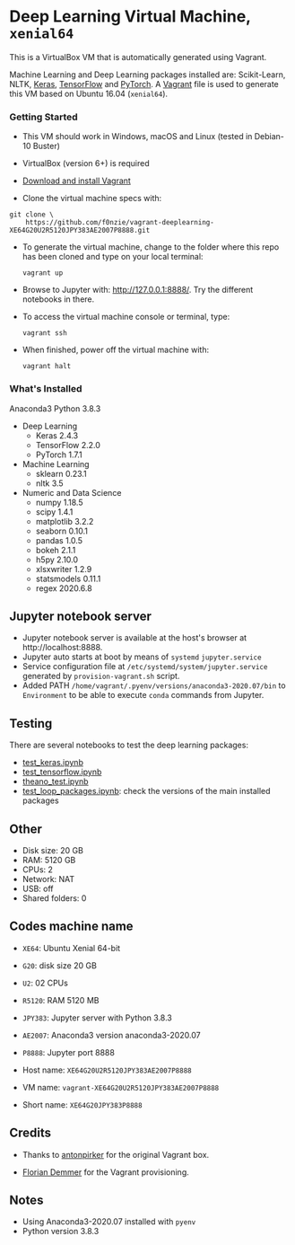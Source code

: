 Deep Learning Virtual Machine, `xenial64`
===============================

This is a VirtualBox VM that is automatically generated using Vagrant.

Machine Learning and Deep Learning packages installed are: Scikit-Learn, NLTK, [Keras](https://keras.io/), [TensorFlow](https://www.tensorflow.org/) and [PyTorch](). A [Vagrant](https://www.vagrantup.com/) file is used to generate this VM based on Ubuntu 16.04 (`xenial64`).

### Getting Started

*   This VM should work in Windows, macOS and Linux (tested in Debian-10 Buster)

*   VirtualBox (version 6+) is required

*   [Download and install Vagrant](http://www.vagrantup.com/downloads.html) 

*   Clone the virtual machine specs with:

```
git clone \
	https://github.com/f0nzie/vagrant-deeplearning-XE64G20U2R5120JPY383AE2007P8888.git
```

*   To generate the virtual machine, change to the folder where this repo has been cloned and type on your local terminal:

    ```
    vagrant up
    ```

* Browse to Jupyter with:  http://127.0.0.1:8888/. Try the different notebooks in there.

*   To access the virtual machine console or terminal, type:

    ```
    vagrant ssh
    ```


*   When finished, power off the virtual machine with:

    ```
    vagrant halt
    ```

    

### What's Installed

Anaconda3 Python 3.8.3

- Deep Learning
    - Keras 2.4.3
    - TensorFlow 2.2.0
    - PyTorch 1.7.1
- Machine Learning
    - sklearn 0.23.1
    - nltk  3.5
- Numeric and Data Science
    - numpy 1.18.5
    - scipy 1.4.1
    - matplotlib 3.2.2
    - seaborn 0.10.1
    - pandas 1.0.5
    - bokeh 2.1.1
    - h5py 2.10.0
    - xlsxwriter 1.2.9
    - statsmodels 0.11.1
    - regex 2020.6.8



## Jupyter notebook server

*   Jupyter notebook server is available at the host's browser at http://localhost:8888. 
*   Jupyter auto starts at boot by means of `systemd` `jupyter.service`
*   Service configuration file at `/etc/systemd/system/jupyter.service` generated by `provision-vagrant.sh` script.
*   Added PATH `/home/vagrant/.pyenv/versions/anaconda3-2020.07/bin` to `Environment` to be able to execute `conda` commands from Jupyter.



## Testing

There are several notebooks to test the deep learning packages:

*   [test_keras.ipynb](http://127.0.0.1:8100/notebooks/test_keras.ipynb)
*   [test_tensorflow.ipynb](http://127.0.0.1:8100/notebooks/test_tensorflow.ipynb)
*   [theano_test.ipynb](http://127.0.0.1:8100/notebooks/theano_test.ipynb)
*   [test_loop_packages.ipynb](http://127.0.0.1:8100/notebooks/test_loop_packages.ipynb): check the versions of the main installed packages


## Other

* Disk size: 20 GB
* RAM: 5120 GB
* CPUs: 2
* Network: NAT
* USB: off
* Shared folders: 0


## Codes machine name

* `XE64`: Ubuntu Xenial 64-bit
* `G20`: disk size 20 GB
* `U2`: 02 CPUs
* `R5120`: RAM 5120 MB
* `JPY383`: Jupyter server with Python 3.8.3
* `AE2007`: Anaconda3  version anaconda3-2020.07
* `P8888`: Jupyter port 8888



* Host name: `XE64G20U2R5120JPY383AE2007P8888`
* VM name: `vagrant-XE64G20U2R5120JPY383AE2007P8888`
* Short name: `XE64G20JPY383P8888`



## Credits

*   Thanks to [antonpirker](https://github.com/antonpirker/jupyter-vagrant-box) for the original Vagrant box.

*    [Florian Demmer](https://github.com/fdemmer) for the Vagrant provisioning.

## Notes

*   Using Anaconda3-2020.07 installed with `pyenv`
*   Python version 3.8.3

